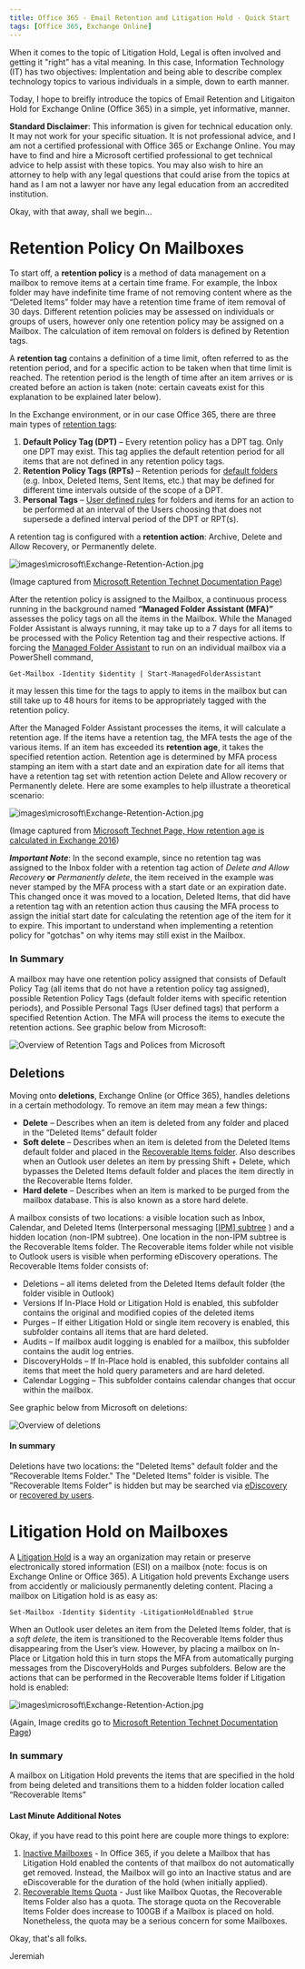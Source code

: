 ```yaml
---
title: Office 365 - Email Retention and Litigation Hold - Quick Start
tags: [Office 365, Exchange Online]
---
```


When it comes to the topic of Litigation Hold, Legal is often involved and getting it "right" has a vital meaning. 
In this case, Information Technology (IT) has two objectives: Implentation and being able to describe complex technology
topics to various individuals in a simple, down to earth manner. 

Today, I hope to breifly introduce the topics of Email Retention and Litigaiton Hold for Exchange Online 
(Office 365) in a simple, yet informative, manner.

**Standard Disclaimer**: This information is given for technical education only. It may not work for 
your specific situation. It is not professional advice, and I am not a certified professional with Office 365
or Exchange Online. You may have to find and hire a Microsoft certified professional to get technical advice 
to help assist with these topics. You may also wish to hire an attorney to help with any legal questions 
that could arise from the topics at hand as I am not a lawyer nor have any legal education from an accredited institution.

Okay, with that away, shall we begin... 

# Retention Policy On Mailboxes 

To start off, a __retention policy__ is a method of data management on a mailbox to remove items at a certain 
time frame. For example, the Inbox folder may have indefinite time frame of not removing content where as 
the “Deleted Items” folder may have a retention time frame of item removal of 30 days. Different retention 
policies may be assessed on individuals or groups of users, however only one retention policy may be assigned 
on a Mailbox. The calculation of item removal on folders is defined by Retention tags. 

A __retention tag__ contains a definition of a time limit, often referred to as the retention period, and 
for a specific action to be taken when that time limit is reached. The retention period is the length of 
time after an item arrives or is created before an action is taken (note: certain caveats exist for this 
explanation to be explained later below).  

In the Exchange environment, or in our case Office 365, there are three main types of 
[retention tags](https://technet.microsoft.com/en-us/library/dd297955(v=exchg.160).aspx "Retention tags and retention policies in Exchange 2016"):
1.	__Default Policy Tag (DPT)__ – Every retention policy has a DPT tag. Only one DPT may exist.  This 
tag applies the default retention period for all items that are not defined in any retention policy tags. 
2.	__Retention Policy Tags (RPTs)__ – Retention periods for [default folders](https://technet.microsoft.com/en-us/library/dn783294(v=exchg.160).aspx 
"Default folders that support Retention Policy Tags") (e.g. Inbox, Deleted Items, Sent Items, etc.) that 
may be defined for different time intervals outside of the scope of a DPT. 
3.	__Personal Tags__ – [User defined rules](https://support.office.com/en-us/article/Assign-retention-policy-to-email-messages-3e5fd2dc-633f-4a38-b313-b31b81f7cf7a 
"Assign Retention policy to email messages") for folders and items for an action to be performed at an interval 
of the Users choosing that does not supersede a defined interval period of the DPT or RPT(s).

A retention tag is configured with a __retention action__: Archive, Delete and Allow Recovery, or Permanently delete. 

![images\microsoft\Exchange-Retention-Action.jpg](../images/microsoft/Exchange-Retention-Actions.jpg)

(Image captured from [Microsoft Retention Technet Documentation Page](https://technet.microsoft.com/en-us/library/dd297955(v=exchg.160).aspx "subheading 'Retention actions'"))

After the retention policy is assigned to the Mailbox, a continuous process running in the background named 
__“Managed Folder Assistant (MFA)”__ assesses the policy tags on all the items in the Mailbox. While the 
Managed Folder Assistant is always running, it may take up to a 7 days for all items to be processed with 
the Policy Retention tag and their respective actions. If forcing the 
[Managed Folder Assistant](https://support.office.com/en-us/article/Set-up-an-archive-and-deletion-policy-for-mailboxes-in-your-Office-365-organization-ec3587e4-7b4a-40fb-8fb8-8aa05aeae2ce "Step 5") 
to run on an individual mailbox via a PowerShell command, 

    Get-Mailbox -Identity $identity | Start-ManagedFolderAssistant

it may lessen this time for the tags to apply to items in the 
mailbox but can still take up to 48 hours for items to be appropriately tagged with the retention policy.

After the Managed Folder Assistant processes the items, it will calculate a retention age. If the items have 
a retention tag, the MFA tests the age of the various items. If an item has exceeded its __retention age__, 
it takes the specified retention action. Retention age is determined by MFA process stamping an item with a 
start date and an expiration date for all items that have a retention tag set with retention action Delete 
and Allow recovery or Permanently delete. Here are some examples to help illustrate a theoretical scenario:

![images\microsoft\Exchange-Retention-Action.jpg](../images/microsoft/Exchange-Managed-Folder-Assistant.jpg)

(Image captured from [Microsoft Technet Page, How retention age is calculated in Exchange 2016](https://technet.microsoft.com/en-us/library/bb430780(v=exchg.160).aspx))

__*Important Note*__: In the second example, since no retention tag was assigned to the Inbox folder with a 
retention tag action of _Delete and Allow Recovery_ **or** _Permanently delete_, the item received in the example 
was never stamped by the MFA process with a start date or an expiration date. This changed once it was moved 
to a location, Deleted Items, that did have a retention tag with an retention action thus causing the MFA 
process to assign the initial start date for calculating the retention age of the item for it to expire. 
This important to understand when implementing a retention policy for "gotchas" on why items may still exist in 
the Mailbox.

### In Summary
A mailbox may have one retention policy assigned that consists of Default Policy Tag (all items that do not have
a retention policy tag assigned), possible Retention Policy Tags (default folder items with specific retention periods), 
and Possible Personal Tags (User defined tags) that perform a specified Retention Action. The MFA will process the items 
to execute the retention actions. See graphic below from Microsoft:

![Overview of Retention Tags and Polices from Microsoft](https://i-technet.sec.s-msft.com/dynimg/IC859423.png)

## Deletions
Moving onto __deletions__, Exchange Online (or Office 365), handles deletions in a certain methodology. To 
remove an item may mean a few things: 

* __Delete__ – Describes when an item is deleted from any folder and placed in the “Deleted Items” default folder 
* __Soft delete__ – Describes when an item is deleted from the Deleted Items default folder and placed in the 
[Recoverable Items folder](https://technet.microsoft.com/en-us/library/ee364755(v=exchg.160).aspx "Recoverable Items folder in Exchange 2016"). 
Also describes when an Outlook user deletes an item by pressing Shift + Delete, which bypasses the Deleted Items default folder and places the 
item directly in the Recoverable Items folder.
* __Hard delete__ – Describes when an item is marked to be purged from the mailbox database. This is also known
as a store hard delete.

A mailbox consists of two locations: a visible location such as Inbox, Calendar, and Deleted Items 
(Interpersonal messaging [[IPM] subtree](https://msdn.microsoft.com/en-us/library/office/cc842314.aspx) ) 
and a hidden location (non-IPM subtree). One location in the non-IPM subtree is the Recoverable Items folder. The Recoverable items folder 
while not visible to Outlook users is visible when performing eDiscovery operations. The Recoverable Items folder consists of: 
* Deletions – all items deleted from the Deleted Items default folder (the folder visible in Outlook)
* Versions If In-Place Hold or Litigation Hold is enabled, this subfolder contains the original and modified copies of the deleted items 
* Purges – If either Litigation Hold or single item recovery is enabled, this subfolder contains all items that are hard deleted. 
* Audits – If mailbox audit logging is enabled for a mailbox, this subfolder contains the audit log entries. 
* DiscoveryHolds – If In-Place hold is enabled, this subfolder contains all items that meet the hold query parameters and are hard deleted. 
* Calendar Logging – This subfolder contains calendar changes that occur within the mailbox. 

See graphic below from Microsoft on deletions: 

![Overview of deletions](https://i-technet.sec.s-msft.com/dynimg/IC777650.gif)

#### In summary
Deletions have two locations: the "Deleted Items" default folder and the "Recoverable Items Folder." The "Deleted Items" folder 
is visible. The "Recoverable Items Folder" is hidden but may be searched via 
[eDiscovery](https://support.office.com/en-us/article/Manage-eDiscovery-cases-in-the-Office-365-Security-Compliance-Center-9a00b9ea-33fd-4772-8ea6-9d3c65e829e6
"Manage eDiscovery cases in the Office 365 Security & Compliance Center") or 
[recovered by users](https://support.office.com/en-us/article/Recover-deleted-items-in-Outlook-for-Windows-49e81f3c-c8f4-4426-a0b9-c0fd751d48ce?ui=en-US&rs=en-US&ad=US
"Recover deleted items in Outlook for Windows"). 

# Litigation Hold on Mailboxes
A [Litigation Hold](https://technet.microsoft.com/en-us/library/ff637980(v=exchg.160).aspx "In-Place Hold and Litigation Hold in Exchange 2016") 
is a way an organization may retain or preserve electronically stored information (ESI) on a mailbox 
(note: focus is on Exchange Online or Office 365). A Litigation hold prevents Exchange users from accidently 
or maliciously permanently deleting content. Placing a mailbox on Litigation hold is as easy as:

    Set-Mailbox -Identity $identity -LitigationHoldEnabled $true

When an Outlook user deletes an item from the Deleted Items folder, that is a _soft delete_, the item is transitioned to 
the Recoverable Items folder thus disappearing from the User’s view. However, by placing a mailbox on In-Place or Litgation 
hold this in turn stops the MFA from automatically purging messages from the DiscoveryHolds and Purges subfolders. Below are the actions 
that can be performed in the Recoverable Items folder if Litigation hold is enabled:

![images\microsoft\Exchange-Retention-Action.jpg](../images/microsoft/Exchange-Lit-Hold-Deletions.jpg)

(Again, Image credits go to [Microsoft Retention Technet Documentation Page](https://technet.microsoft.com/en-us/library/ee364755(v=exchg.160).aspx#hold))

### In summary
A mailbox on Litigation Hold prevents the items that are specified in the hold from being deleted and transitions them to a hidden folder 
location called “Recoverable Items”

#### Last Minute Additional Notes
Okay, if you have read to this point here are couple more things to explore:
1. [Inactive Mailboxes](https://support.office.com/en-us/article/Manage-inactive-mailboxes-in-Office-365-296a02bd-ebde-4022-900e-547acf38ddd7 
"Manage inactive mailboxes in Office 365") - In Office 365, if you delete a Mailbox that has Litigation Hold enabled 
the contents of that mailbox do not automatically get removed. Instead, the Mailbox will go into an Inactive status 
and are eDiscoverable for the duration of the hold (when initially applied).
2. [Recoverable Items Quota](https://support.office.com/en-us/article/Increase-the-Recoverable-Items-quota-for-mailboxes-on-hold-a8bdcbdd-9298-462f-b889-df26037a990c
"Increase the Recoverable Items quota for mailboxes on hold") - Just like Mailbox Quotas, the Recoverable Items Folder also has a quota. The storage quota on the 
Recoverable Items Folder does increase to 100GB if a Mailbox is placed on hold. Nonetheless, the quota may be a serious concern for some Mailboxes.




Okay, that's all folks. 

Jeremiah
